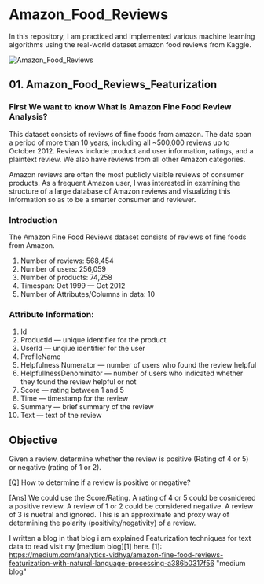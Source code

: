 # Amazon_Food_Reviews
In this repository, I am practiced and implemented various machine learning algorithms using the real-world dataset amazon food reviews from Kaggle.

![Amazon_Food_Reviews](https://miro.medium.com/max/523/1*bXDiOoCFTSJJdTQ7JbuijQ.png)

## 01. Amazon_Food_Reviews_Featurization

### First We want to know What is Amazon Fine Food Review Analysis?
This dataset consists of reviews of fine foods from amazon. The data span a period of more than 10 years, including all ~500,000 reviews up to October 2012. Reviews include product and user information, ratings, and a plaintext review. We also have reviews from all other Amazon categories.

Amazon reviews are often the most publicly visible reviews of consumer products. As a frequent Amazon user, I was interested in examining the structure of a large database of Amazon reviews and visualizing this information so as to be a smarter consumer and reviewer.

### Introduction

The Amazon Fine Food Reviews dataset consists of reviews of fine foods from Amazon.

1. Number of reviews: 568,454
2. Number of users: 256,059
3. Number of products: 74,258
4. Timespan: Oct 1999 — Oct 2012
5. Number of Attributes/Columns in data: 10

### Attribute Information:
1. Id
2. ProductId — unique identifier for the product
3. UserId — unqiue identifier for the user
4. ProfileName
5. Helpfulness Numerator — number of users who found the review helpful
6. HelpfullnessDenominator — number of users who indicated whether they found the review helpful or not
7. Score — rating between 1 and 5
8. Time — timestamp for the review
9. Summary — brief summary of the review
10. Text — text of the review

## Objective
Given a review, determine whether the review is positive (Rating of 4 or 5) or negative (rating of 1 or 2).

[Q] How to determine if a review is positive or negative?

[Ans] We could use the Score/Rating. A rating of 4 or 5 could be cosnidered a positive review. A review of 1 or 2 could be considered negative. A review of 3 is nuetral and ignored. This is an approximate and proxy way of determining the polarity (positivity/negativity) of a review.


I written a blog in that blog i am explained Featurization techniques for text data to read visit my [medium blog][1] here.
[1]: https://medium.com/analytics-vidhya/amazon-fine-food-reviews-featurization-with-natural-language-processing-a386b0317f56 "medium blog"


